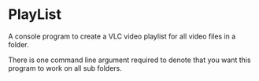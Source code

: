 ﻿# PlayList

A console program to create a VLC video playlist for all video files in a folder.

There is one command line argument required to denote that you want this program to work on all sub folders.